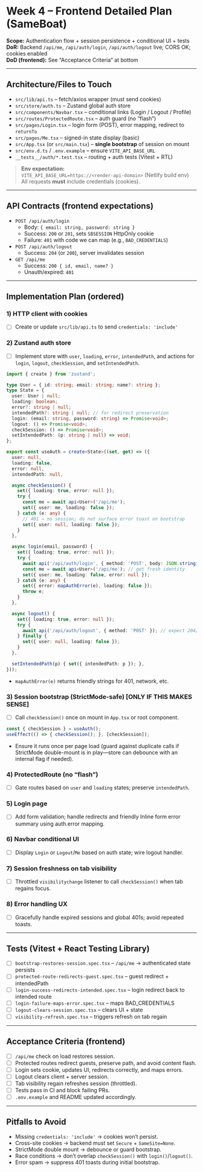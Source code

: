 # Week 4 – Frontend Detailed Plan (SameBoat)
**Scope:** Authentication flow + session persistence + conditional UI + tests  
**DoR:** Backend `/api/me`, `/api/auth/login`, `/api/auth/logout` live; CORS OK; cookies enabled  
**DoD (frontend):** See “Acceptance Criteria” at bottom

---

## Architecture/Files to Touch

- `src/lib/api.ts` – fetch/axios wrapper (must send cookies)
- `src/store/auth.ts` – Zustand global auth store
- `src/components/Navbar.tsx` – conditional links (Login / Logout / Profile)
- `src/routes/ProtectedRoute.tsx` – auth guard (no “flash”)
- `src/pages/Login.tsx` – login form (POST), error mapping, redirect to `returnTo`
- `src/pages/Me.tsx` – signed-in state display (basic)
- `src/App.tsx` (or `src/main.tsx`) – **single bootstrap** of session on mount
- `src/env.d.ts` / `.env.example` – ensure `VITE_API_BASE_URL`
- `__tests__/auth/*.test.tsx` – routing + auth tests (Vitest + RTL)

> **Env expectation:**  
> `VITE_API_BASE_URL=https://<render-api-domain>` (Netlify build env)  
> All requests **must** include credentials (cookies).

---

## API Contracts (frontend expectations)

- `POST /api/auth/login`  
  - Body: `{ email: string, password: string }`  
  - Success: `200` or `201`, sets `SBSESSION` HttpOnly cookie  
  - Failure: `401` with code we can map (e.g., `BAD_CREDENTIALS`)
- `POST /api/auth/logout`  
  - Success: `204` (or `200`), server invalidates session
- `GET /api/me`  
  - Success: `200 { id, email, name? }`  
  - Unauth/expired: `401`

---

## Implementation Plan (ordered)

### 1) HTTP client with cookies
- [ ] Create or update `src/lib/api.ts` to send `credentials: 'include'`

### 2) Zustand auth store
- [ ] Implement store with `user`, `loading`, `error`, `intendedPath`, and actions for `login`, `logout`, `checkSession`, and `setIntendedPath`.

```ts
import { create } from 'zustand';

type User = { id: string; email: string; name?: string };
type State = {
  user: User | null;
  loading: boolean;
  error?: string | null;
  intendedPath?: string | null; // for redirect preservation
  login: (email: string, password: string) => Promise<void>;
  logout: () => Promise<void>;
  checkSession: () => Promise<void>;
  setIntendedPath: (p: string | null) => void;
};

export const useAuth = create<State>((set, get) => ({
  user: null,
  loading: false,
  error: null,
  intendedPath: null,

  async checkSession() {
    set({ loading: true, error: null });
    try {
      const me = await api<User>('/api/me');
      set({ user: me, loading: false });
    } catch (e: any) {
      // 401 → no session; do not surface error toast on bootstrap
      set({ user: null, loading: false });
    }
  },

  async login(email, password) {
    set({ loading: true, error: null });
    try {
      await api('/api/auth/login', { method: 'POST', body: JSON.stringify({ email, password }) });
      const me = await api<User>('/api/me'); // get fresh identity
      set({ user: me, loading: false, error: null });
    } catch (e: any) {
      set({ error: mapAuthError(e), loading: false });
      throw e;
    }
  },

  async logout() {
    set({ loading: true, error: null });
    try {
      await api('/api/auth/logout', { method: 'POST' }); // expect 204/200
    } finally {
      set({ user: null, loading: false });
    }
  },

  setIntendedPath(p) { set({ intendedPath: p }); },
}));
```

- `mapAuthError(e)` returns friendly strings for 401, network, etc.

### 3) Session bootstrap (StrictMode-safe) [**ONLY IF THIS MAKES SENSE**]
- [ ] Call `checkSession()` once on mount in `App.tsx` or root component.

```ts
const { checkSession } = useAuth();
useEffect(() => { checkSession(); }, [checkSession]);
```

- Ensure it runs once per page load (guard against duplicate calls if StrictMode double-mount is in play—store can debounce with an internal flag if needed).

### 4) ProtectedRoute (no “flash”)
- [ ] Gate routes based on `user` and `loading` states; preserve `intendedPath`.

### 5) Login page
- [ ] Add form validation; handle redirects and friendly Inline form error summary using auth.error mapping.

### 6) Navbar conditional UI
- [ ] Display `Login` or `Logout`/`Me` based on auth state; wire logout handler.

### 7) Session freshness on tab visibility
- [ ] Throttled `visibilitychange` listener to call `checkSession()` when tab regains focus.

### 8) Error handling UX
- [ ] Gracefully handle expired sessions and global 401s; avoid repeated toasts.

---

## Tests (Vitest + React Testing Library)

- [ ] `bootstrap-restores-session.spec.tsx` – `/api/me` → authenticated state persists
- [ ] `protected-route-redirects-guest.spec.tsx` – guest redirect + intendedPath
- [ ] `login-success-redirects-intended.spec.tsx` – login redirect back to intended route
- [ ] `login-failure-maps-error.spec.tsx` – maps BAD_CREDENTIALS
- [ ] `logout-clears-session.spec.tsx` – clears UI + state
- [ ] `visibility-refresh.spec.tsx` – triggers refresh on tab regain

---

## Acceptance Criteria (frontend)

- [ ] `/api/me` check on load restores session.
- [ ] Protected routes redirect guests, preserve path, and avoid content flash.
- [ ] Login sets cookie, updates UI, redirects correctly, and maps errors.
- [ ] Logout clears client + server session.
- [ ] Tab visibility regain refreshes session (throttled).
- [ ] Tests pass in CI and block failing PRs.
- [ ] `.env.example` and README updated accordingly.

---

## Pitfalls to Avoid

- Missing `credentials: 'include'` → cookies won’t persist.
- Cross-site cookies → backend must set `Secure` + `SameSite=None`.
- StrictMode double mount → debounce or guard bootstrap.
- Race conditions → don’t overlap `checkSession()` with `login()`/`logout()`.
- Error spam → suppress 401 toasts during initial bootstrap.
